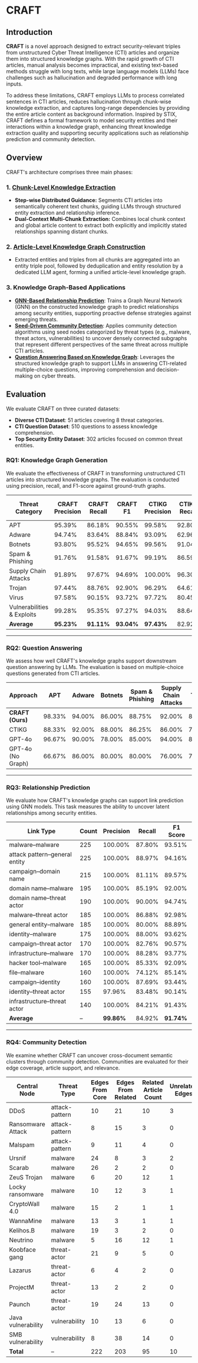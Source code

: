 # CRAFT

## Introduction

**CRAFT** is a novel approach designed to extract security-relevant triples from unstructured Cyber Threat Intelligence (CTI) articles and organize them into structured knowledge graphs. With the rapid growth of CTI articles, manual analysis becomes impractical, and existing text-based methods struggle with long texts, while large language models (LLMs) face challenges such as hallucination and degraded performance with long inputs.

To address these limitations, CRAFT employs LLMs to process correlated sentences in CTI articles, reduces hallucination through chunk-wise knowledge extraction, and captures long-range dependencies by providing the entire article content as background information. Inspired by STIX, CRAFT defines a formal framework to model security entities and their interactions within a knowledge graph, enhancing threat knowledge extraction quality and supporting security applications such as relationship prediction and community detection.

## Overview

CRAFT's architecture comprises three main phases:

### 1. [Chunk-Level Knowledge Extraction](https://github.com/Chi-chan-Lau/CRAFT/tree/main/Knowledge%20Graph%20Construction)
- **Step-wise Distributed Guidance:** Segments CTI articles into semantically coherent text chunks, guiding LLMs through structured entity extraction and relationship inference.
- **Dual-Context Multi-Chunk Extraction:** Combines local chunk context and global article content to extract both explicitly and implicitly stated relationships spanning distant chunks.

### 2. [Article-Level Knowledge Graph Construction](https://github.com/Chi-chan-Lau/CRAFT/tree/main/Knowledge%20Graph%20Construction)
- Extracted entities and triples from all chunks are aggregated into an entity triple pool, followed by deduplication and entity resolution by a dedicated LLM agent, forming a unified article-level knowledge graph.

### 3. Knowledge Graph-Based Applications
- [**GNN-Based Relationship Prediction**](https://github.com/Chi-chan-Lau/CRAFT/tree/main/GNN-Based%20Relationship%20Prediction): Trains a Graph Neural Network (GNN) on the constructed knowledge graph to predict relationships among security entities, supporting proactive defense strategies against emerging threats.
- [**Seed-Driven Community Detection**](https://github.com/Chi-chan-Lau/CRAFT/tree/main/Seed-Driven%20Community%20Detection): Applies community detection algorithms using seed nodes categorized by threat types (e.g., malware, threat actors, vulnerabilities) to uncover densely connected subgraphs that represent different perspectives of the same threat across multiple CTI articles.
- [**Question Answering Based on Knowledge Graph**](https://github.com/Chi-chan-Lau/CRAFT/tree/main/Question%20Answering%20based%20on%20Knowledge%20Graph): Leverages the structured knowledge graph to support LLMs in answering CTI-related multiple-choice questions, improving comprehension and decision-making on cyber threats.

## Evaluation

We evaluate CRAFT on three curated datasets:
- **Diverse CTI Dataset**: 51 articles covering 8 threat categories.
- **CTI Question Dataset**: 510 questions to assess knowledge comprehension.
- **Top Security Entity Dataset**: 302 articles focused on common threat entities.

### RQ1: Knowledge Graph Generation

We evaluate the effectiveness of CRAFT in transforming unstructured CTI articles into structured knowledge graphs. The evaluation is conducted using precision, recall, and F1-score against ground-truth graphs.

| Threat Category              | CRAFT Precision | CRAFT Recall | CRAFT F1 | CTIKG Precision | CTIKG Recall | CTIKG F1 | GPT-4o Precision | GPT-4o Recall | GPT-4o F1 | Extractor Precision | Extractor Recall | Extractor F1 |
|-----------------------------|-----------------|--------------|----------|------------------|--------------|----------|-------------------|----------------|-----------|-----------------------|-------------------|--------------|
| APT                         | 95.39%          | 86.18%       | 90.55%   | 99.58%           | 92.80%       | 96.07%   | 98.32%            | 89.15%         | 93.51%    | 62.21%                | 46.46%            | 53.19%       |
| Adware                      | 94.74%          | 83.64%       | 88.84%   | 93.09%           | 62.96%       | 75.12%   | 95.16%            | 73.58%         | 82.99%    | 70.79%                | 48.15%            | 57.31%       |
| Botnets                     | 93.80%          | 95.52%       | 94.65%   | 99.56%           | 91.04%       | 95.11%   | 100.00%           | 83.58%         | 91.06%    | 61.47%                | 54.55%            | 57.80%       |
| Spam & Phishing             | 91.76%          | 91.58%       | 91.67%   | 99.19%           | 86.59%       | 92.46%   | 99.12%            | 72.63%         | 83.83%    | 61.86%                | 50.51%            | 55.61%       |
| Supply Chain Attacks        | 91.89%          | 97.67%       | 94.69%   | 100.00%          | 96.30%       | 98.11%   | 96.43%            | 86.79%         | 91.36%    | 80.19%                | 34.04%            | 47.79%       |
| Trojan                      | 97.44%          | 88.76%       | 92.90%   | 96.29%           | 64.61%       | 77.33%   | 93.68%            | 68.75%         | 79.30%    | 52.03%                | 43.64%            | 47.47%       |
| Virus                       | 97.58%          | 90.15%       | 93.72%   | 97.72%           | 80.45%       | 88.25%   | 97.98%            | 69.12%         | 81.06%    | 67.20%                | 53.68%            | 59.68%       |
| Vulnerabilities & Exploits  | 99.28%          | 95.35%       | 97.27%   | 94.03%           | 88.64%       | 91.25%   | 100.00%           | 87.80%         | 93.51%    | 53.12%                | 71.74%            | 61.04%       |
| **Average**                 | **95.23%**      | **91.11%**   | **93.04%** | **97.43%**       | 82.92%       | 89.21%   | 97.59%            | 78.93%         | 87.08%    | 63.61%                | 50.34%            | 54.99%       |

---

### RQ2: Question Answering

We assess how well CRAFT's knowledge graphs support downstream question answering by LLMs. The evaluation is based on multiple-choice questions generated from CTI articles.

| Approach               | APT     | Adware  | Botnets | Spam & Phishing | Supply Chain Attacks | Trojan  | Virus   | Vulns & Exploits | **Average** |
|------------------------|---------|---------|---------|------------------|------------------------|---------|---------|-------------------|-------------|
| **CRAFT (Ours)**       | 98.33%  | 94.00%  | 86.00%  | 88.75%           | 92.00%                 | 86.00%  | 95.00%  | 86.00%            | **90.40%**  |
| CTIKG                  | 88.33%  | 92.00%  | 88.00%  | 86.25%           | 86.00%                 | 79.00%  | 91.67%  | 88.00%            | 86.60%      |
| GPT-4o                 | 96.67%  | 90.00%  | 78.00%  | 85.00%           | 94.00%                 | 85.00%  | 88.33%  | 88.00%            | 87.80%      |
| GPT-4o (No Graph)      | 66.67%  | 86.00%  | 80.00%  | 80.00%           | 76.00%                 | 75.00%  | 81.67%  | 78.00%            | 77.60%      |

---

### RQ3: Relationship Prediction

We evaluate how CRAFT's knowledge graphs can support link prediction using GNN models. This task measures the ability to uncover latent relationships among security entities.

| Link Type                         | Count | Precision | Recall  | F1 Score |
|----------------------------------|-------|-----------|---------|----------|
| malware–malware                 | 225   | 100.00%   | 87.80%  | 93.51%   |
| attack pattern–general entity   | 225   | 100.00%   | 88.97%  | 94.16%   |
| campaign–domain name            | 215   | 100.00%   | 81.11%  | 89.57%   |
| domain name–malware             | 195   | 100.00%   | 85.19%  | 92.00%   |
| domain name–threat actor        | 190   | 100.00%   | 90.00%  | 94.74%   |
| malware–threat actor            | 185   | 100.00%   | 86.88%  | 92.98%   |
| general entity–malware          | 185   | 100.00%   | 80.00%  | 88.89%   |
| identity–malware                | 175   | 100.00%   | 88.00%  | 93.62%   |
| campaign–threat actor           | 170   | 100.00%   | 82.76%  | 90.57%   |
| infrastructure–malware          | 170   | 100.00%   | 88.28%  | 93.77%   |
| hacker tool–malware             | 165   | 100.00%   | 85.33%  | 92.09%   |
| file–malware                    | 160   | 100.00%   | 74.12%  | 85.14%   |
| campaign–identity               | 160   | 100.00%   | 87.69%  | 93.44%   |
| identity–threat actor           | 155   | 97.96%    | 83.48%  | 90.14%   |
| infrastructure–threat actor     | 140   | 100.00%   | 84.21%  | 91.43%   |
| **Average**                     | –     | **99.86%**| 84.92%  | **91.74%**|

---

### RQ4: Community Detection

We examine whether CRAFT can uncover cross-document semantic clusters through community detection. Communities are evaluated for their edge coverage, article support, and relevance.

| Central Node        | Threat Type   | Edges From Core | Edges From Related | Related Article Count | Unrelated Edges |
|---------------------|---------------|------------------|---------------------|------------------------|------------------|
| DDoS                | attack-pattern| 10               | 21                  | 10                     | 3                |
| Ransomware Attack   | attack-pattern| 8                | 15                  | 3                      | 0                |
| Malspam             | attack-pattern| 9                | 11                  | 4                      | 0                |
| Ursnif              | malware       | 24               | 8                   | 3                      | 2                |
| Scarab              | malware       | 26               | 2                   | 2                      | 0                |
| ZeuS Trojan         | malware       | 6                | 20                  | 12                     | 1                |
| Locky ransomware    | malware       | 10               | 12                  | 3                      | 1                |
| CryptoWall 4.0      | malware       | 15               | 2                   | 1                      | 1                |
| WannaMine           | malware       | 13               | 3                   | 1                      | 1                |
| Kelihos.B           | malware       | 19               | 3                   | 2                      | 0                |
| Neutrino            | malware       | 5                | 16                  | 12                     | 1                |
| Koobface gang       | threat-actor  | 21               | 9                   | 5                      | 0                |
| Lazarus             | threat-actor  | 6                | 4                   | 2                      | 0                |
| ProjectM            | threat-actor  | 13               | 2                   | 2                      | 0                |
| Paunch              | threat-actor  | 19               | 24                  | 13                     | 0                |
| Java vulnerability  | vulnerability | 10               | 13                  | 6                      | 0                |
| SMB vulnerability   | vulnerability | 8                | 38                  | 14                     | 0                |
| **Total**           | –             | 222              | 203                 | 95                     | 10               |
